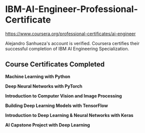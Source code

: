# IBM-AI-Engineer-Professional-Certificate

https://www.coursera.org/professional-certificates/ai-engineer

Alejandro Sanhueza's account is verified. Coursera certifies their successful completion of IBM AI Engineering Specialization.

## Course Certificates Completed

**Machine Learning with Python**

**Deep Neural Networks with PyTorch**

**Introduction to Computer Vision and Image Processing**

**Building Deep Learning Models with TensorFlow**

**Introduction to Deep Learning & Neural Networks with Keras**

**AI Capstone Project with Deep Learning**
